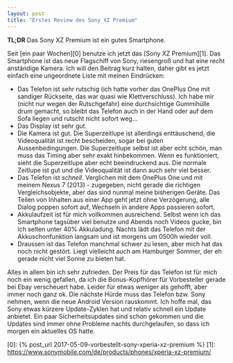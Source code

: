 ```yaml
---
layout: post
title: "Erstes Review des Sony XZ Premium"
---
```

**TL;DR** Das Sony XZ Premium ist ein gutes Smartphone.

Seit [ein paar Wochen][0] benutze ich jetzt das [Sony XZ Premium][1]. Das Smartphone ist das neue Flagschiff von Sony, riesengroß und hat eine recht anständige Kamera. Ich will den Beitrag kurz halten, daher gibt es jetzt einfach eine ungeordnete Liste mit meinen Eindrücken:

* Das Telefon ist sehr rutschig (ich hatte vorher das OnePlus One mit sandiger Rückseite, das war quasi wie Klettverschluss). Ich habe mir (nicht nur wegen der Rutschgefahr) eine durchsichtige Gummihülle drum gemacht, so bleibt das Telefon auch in der Hand oder auf dem Sofa liegen und rutscht nicht sofort weg...
* Das Display ist sehr gut.
* Die Kamera ist gut. Die Superzeitlupe ist allerdings enttäuschend, die Videoqualität ist recht bescheiden, sogar bei guten Aussenbedingungen. Die Superzeitlupe selbst ist aber echt schön, man muss das Timing aber sehr exakt hinbekommen. Wenn es funktioniert, sieht die Superzeitlupe aber echt beeindruckend aus. Die normale Zeitlupe ist gut und die Videoqualität ist dann auch sehr viel besser.
* Das Telefon ist *schnell*. Verglichen mit dem OnePlus One und mit meinem Nexus 7 (2013) - zugegeben, nicht gerade die richtigen Vergleichsobjekte, aber das sind nunmal meine bisherigen Geräte. Das Teilen von Inhalten aus einer App geht jetzt ohne Verzögerung, alle Dialog poppen sofort auf, Wechseln in andere Apps passieren sofort.
* Akkulaufzeit ist für mich vollkommen ausreichend. Selbst wenn ich das Smartphone tagsüber viel benutze und Abends noch Videos gucke, bin ich selten unter 40% Akkuladung. Nachts lädt das Telefon mit der Akkuschonfunktion langsam und ist morgens um 0500h wieder voll.
* Draussen ist das Telefon manchmal schwer zu lesen, aber mich hat das noch nicht gestört. Liegt vielleicht auch am Hamburger Sommer, der eh gerade nicht viel Sonne zu bieten hat.

Alles in allem bin ich sehr zufrieden. Der Preis für das Telefon ist für mich noch ein wenig gefallen, da ich die Bonus-Kopfhörer für Vorbesteller gerade bei Ebay verscheuert habe. Leider für etwas weniger als gehofft, aber immer noch ganz ok. Die nächste Hürde muss das Telefon bzw. Sony nehmen, wenn die neue Android Version rauskommt. Ich hoffe mal, das Sony etwas kürzere Update-Zyklen hat und relativ schnell ein Update anbietet. Ein paar Sicherheitsupdates sind schon gekommen und die Updates sind immer ohne Probleme nachts durchgelaufen, so dass ich morgen ein aktuelles OS hatte.

[0]: {% post_url 2017-05-09-vorbestellt-sony-xperia-xz-premium %}
[1]: https://www.sonymobile.com/de/products/phones/xperia-xz-premium/
